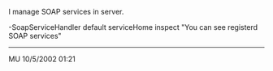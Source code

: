 I manage SOAP services in server. 

-SoapServiceHandler default serviceHome inspect "You can see registerd SOAP services"

---
MU 10/5/2002 01:21